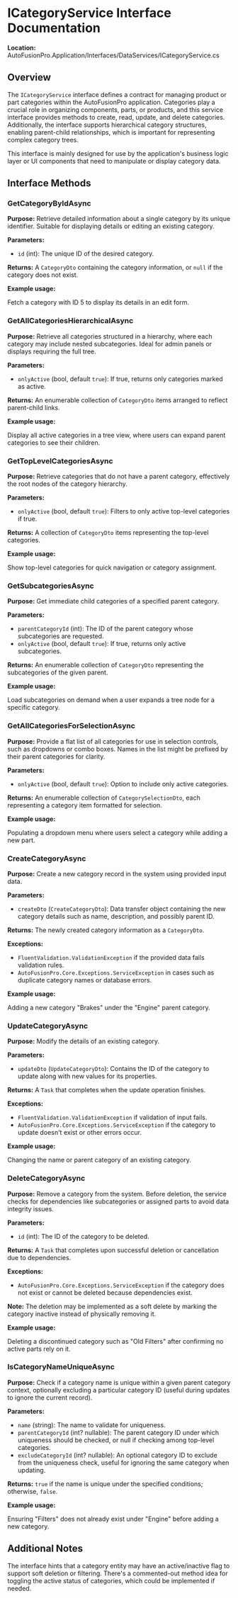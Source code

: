 # ICategoryService Interface Documentation

**Location:** AutoFusionPro.Application/Interfaces/DataServices/ICategoryService.cs

## Overview

The `ICategoryService` interface defines a contract for managing product or part categories within the AutoFusionPro application. Categories play a crucial role in organizing components, parts, or products, and this service interface provides methods to create, read, update, and delete categories. Additionally, the interface supports hierarchical category structures, enabling parent-child relationships, which is important for representing complex category trees.

This interface is mainly designed for use by the application's business logic layer or UI components that need to manipulate or display category data.

## Interface Methods

### GetCategoryByIdAsync

**Purpose:** Retrieve detailed information about a single category by its unique identifier. Suitable for displaying details or editing an existing category.

**Parameters:**

- `id` (int): The unique ID of the desired category.

**Returns:** A `CategoryDto` containing the category information, or `null` if the category does not exist.

**Example usage:**

Fetch a category with ID 5 to display its details in an edit form.

### GetAllCategoriesHierarchicalAsync

**Purpose:** Retrieve all categories structured in a hierarchy, where each category may include nested subcategories. Ideal for admin panels or displays requiring the full tree.

**Parameters:**

- `onlyActive` (bool, default `true`): If true, returns only categories marked as active.

**Returns:** An enumerable collection of `CategoryDto` items arranged to reflect parent-child links.

**Example usage:**

Display all active categories in a tree view, where users can expand parent categories to see their children.

### GetTopLevelCategoriesAsync

**Purpose:** Retrieve categories that do not have a parent category, effectively the root nodes of the category hierarchy.

**Parameters:**

- `onlyActive` (bool, default `true`): Filters to only active top-level categories if true.

**Returns:** A collection of `CategoryDto` items representing the top-level categories.

**Example usage:**

Show top-level categories for quick navigation or category assignment.

### GetSubcategoriesAsync

**Purpose:** Get immediate child categories of a specified parent category.

**Parameters:**

- `parentCategoryId` (int): The ID of the parent category whose subcategories are requested.
- `onlyActive` (bool, default `true`): If true, returns only active subcategories.

**Returns:** An enumerable collection of `CategoryDto` representing the subcategories of the given parent.

**Example usage:**

Load subcategories on demand when a user expands a tree node for a specific category.

### GetAllCategoriesForSelectionAsync

**Purpose:** Provide a flat list of all categories for use in selection controls, such as dropdowns or combo boxes. Names in the list might be prefixed by their parent categories for clarity.

**Parameters:**

- `onlyActive` (bool, default `true`): Option to include only active categories.

**Returns:** An enumerable collection of `CategorySelectionDto`, each representing a category item formatted for selection.

**Example usage:**

Populating a dropdown menu where users select a category while adding a new part.

### CreateCategoryAsync

**Purpose:** Create a new category record in the system using provided input data.

**Parameters:**

- `createDto` (`CreateCategoryDto`): Data transfer object containing the new category details such as name, description, and possibly parent ID.

**Returns:** The newly created category information as a `CategoryDto`.

**Exceptions:**

- `FluentValidation.ValidationException` if the provided data fails validation rules.
- `AutoFusionPro.Core.Exceptions.ServiceException` in cases such as duplicate category names or database errors.

**Example usage:**

Adding a new category "Brakes" under the "Engine" parent category.

### UpdateCategoryAsync

**Purpose:** Modify the details of an existing category.

**Parameters:**

- `updateDto` (`UpdateCategoryDto`): Contains the ID of the category to update along with new values for its properties.

**Returns:** A `Task` that completes when the update operation finishes.

**Exceptions:**

- `FluentValidation.ValidationException` if validation of input fails.
- `AutoFusionPro.Core.Exceptions.ServiceException` if the category to update doesn't exist or other errors occur.

**Example usage:**

Changing the name or parent category of an existing category.

### DeleteCategoryAsync

**Purpose:** Remove a category from the system. Before deletion, the service checks for dependencies like subcategories or assigned parts to avoid data integrity issues.

**Parameters:**

- `id` (int): The ID of the category to be deleted.

**Returns:** A `Task` that completes upon successful deletion or cancellation due to dependencies.

**Exceptions:**

- `AutoFusionPro.Core.Exceptions.ServiceException` if the category does not exist or cannot be deleted because dependencies exist.

**Note:** The deletion may be implemented as a soft delete by marking the category inactive instead of physically removing it.

**Example usage:**

Deleting a discontinued category such as "Old Filters" after confirming no active parts rely on it.

### IsCategoryNameUniqueAsync

**Purpose:** Check if a category name is unique within a given parent category context, optionally excluding a particular category ID (useful during updates to ignore the current record).

**Parameters:**

- `name` (string): The name to validate for uniqueness.
- `parentCategoryId` (int? nullable): The parent category ID under which uniqueness should be checked, or null if checking among top-level categories.
- `excludeCategoryId` (int? nullable): An optional category ID to exclude from the uniqueness check, useful for ignoring the same category when updating.

**Returns:** `true` if the name is unique under the specified conditions; otherwise, `false`.

**Example usage:**

Ensuring "Filters" does not already exist under "Engine" before adding a new category.

## Additional Notes

The interface hints that a category entity may have an active/inactive flag to support soft deletion or filtering. There's a commented-out method idea for toggling the active status of categories, which could be implemented if needed.